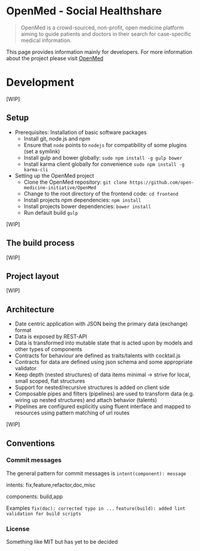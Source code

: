 OpenMed - Social Healthshare
======
> OpenMed is a crowd-sourced, non-profit, open medicine platform aiming to guide patients and doctors in their search for case-specific medical information.  

This page provides information mainly for developers. For more information about the project please visit [OpenMed](http://www.open-med.net)


# Development
[WIP]

## Setup

* Prerequisites: Installation of basic software packages
  *  Install git, node.js and npm
  *  Ensure that `node` points to `nodejs` for compatibility of some plugins (set a symlink)
  *  Install gulp and bower globally: `sudo npm install -g gulp bower`
  *  Install karma client globally for convenience `sudo npm install -g karma-cli`
* Setting up the OpenMed project  
  *  Clone the OpenMed repository: `git clone https://github.com/open-medicine-initiative/OpenMed`
  *  Change to the root directory of the frontend code: `cd frontend`
  *  Install projects npm dependencies: `npm install`
  *  Install projects bower dependencies: `bower install`
  *  Run default build `gulp`

[WIP]

## The build process

[WIP]


## Project layout
[WIP]

## Architecture

* Date centric application with JSON being the primary data (exchange) format
* Data is exposed by REST-API
* Data is transformed into mutable state that is acted upon by models and other types of components
* Contracts for behaviour are defined as traits/talents with cocktail.js
* Contracts for data are defined using json schema and some appropriate validator
* Keep depth (nested structures) of data items minimal -> strive for local, small scoped, flat structures
* Support for nested/recursive structures is added on client side
* Composable pipes and filters (pipelines) are used to transform data (e.g. wiring up nested structures) and attach behavior (talents)
* Pipelines are configured explicitly using fluent interface and mapped to resources using pattern matching of url routes

[WIP]

## Conventions

### Commit messages

The general pattern for commit messages is
`intent(component): message`

intents: fix,feature,refactor,doc,misc

components: build,app

Examples `fix(doc): corrected typo in ...` `feature(build): added lint validation for build scripts`


### License
 
Something like MIT but has yet to be decided
